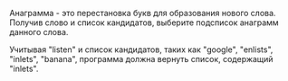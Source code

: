 Анаграмма - это перестановка букв для образования нового слова. 
Получив слово и список кандидатов, выберите подсписок анаграмм данного слова.


Учитывая "listen" и список кандидатов, таких как "google", "enlists", "inlets", "banana", 
программа должна вернуть список, содержащий "inlets".